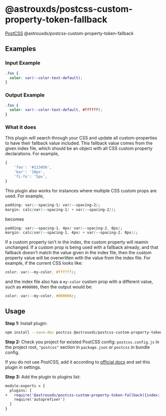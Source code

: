 # @astrouxds/postcss-custom-property-token-fallback

[PostCSS] @astrouxds/postcss-custom-property-token-fallback

[PostCSS]: https://github.com/postcss/postcss

## Examples

### Input Example

```css
.foo {
  color: var(--color-text-default);
}
```

### Output Example

```css
.foo {
  color: var(--color-text-default, #ffffff);
}
```

### What it does

This plugin will search through your CSS and update all custom-properties to have their fallback value included.
This fallback value comes from the given index file, which should be an object with all CSS custom property declarations. For example,

```js
{
    'foo': '#123456',
    'bar': '10px',
    'fi-fo': '5px',
}
```

This plugin also works for instances where multiple CSS custom props are used. For example,

```css
padding: var(--spacing-1) var(--spacing-2);
margin: calc(var(--spacing-1) + var(--spacing-2));
```

becomes

```css
padding: var(--spacing-1, 4px) var(--spacing-2, 8px);
margin: calc(var(--spacing-1, 4px) + var(--spacing-2. 8px));
```

If a custom property isn't in the index, the custom property will reamin unchanged.
If a custom prop is being used with a fallback already, and that fallback doesn't match the value given in the index file, then the custom property value will be overwritten with the value from the index file.
For example, if the current CSS looks like:

```css
color: var(--my-color, #ffffff);
```

and the index file also has a `my-color` custom prop with a different value, such as `#000000`, then the output would be:

```css
color: var(--my-color, #000000);
```

## Usage

**Step 1:** Install plugin:

```sh
npm install --save-dev postcss @astrouxds/postcss-custom-property-token-fallback
```

**Step 2:** Check you project for existed PostCSS config: `postcss.config.js`
in the project root, `"postcss"` section in `package.json`
or `postcss` in bundle config.

If you do not use PostCSS, add it according to [official docs]
and set this plugin in settings.

**Step 3:** Add the plugin to plugins list:

```diff
module.exports = {
  plugins: [
+   require('@astrouxds/postcss-custom-property-token-fallback({index: yourIndexFile })'),
    require('autoprefixer')
  ]
}
```

[official docs]: https://github.com/postcss/postcss#usage
